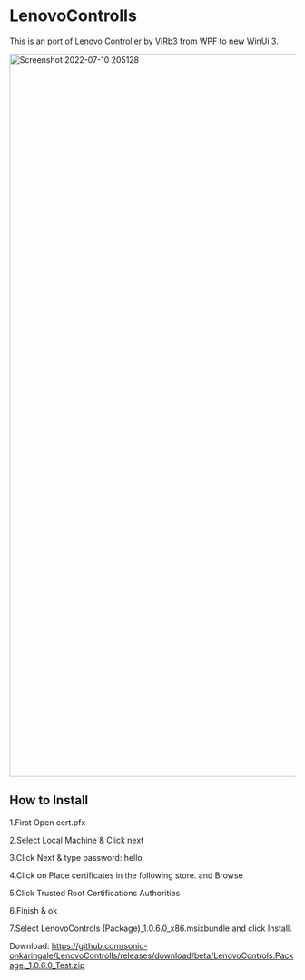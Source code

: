 # LenovoControlls
This is an port of Lenovo Controller by ViRb3 from WPF to new WinUi 3.

<img width="1271" alt="Screenshot 2022-07-10 205128" src="https://user-images.githubusercontent.com/56813792/178154291-6c60c2c5-732a-49c4-8d5f-31b4c659dac1.png">

## How to Install
1.First Open cert.pfx

2.Select Local Machine & Click next

3.Click Next & type password: hello

4.Click on Place certificates in the following store. and Browse

5.Click Trusted Root Certifications Authorities

6.Finish & ok

7.Select LenovoControls (Package)_1.0.6.0_x86.msixbundle and click Install.

Download: https://github.com/sonic-onkaringale/LenovoControlls/releases/download/beta/LenovoControls.Package._1.0.6.0_Test.zip


